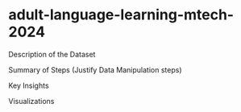 # adult-language-learning-mtech-2024

Description of the Dataset

Summary of Steps 
(Justify Data Manipulation steps)

Key Insights

Visualizations
